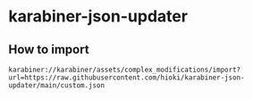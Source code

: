 # karabiner-json-updater

## How to import

```
karabiner://karabiner/assets/complex_modifications/import?url=https://raw.githubusercontent.com/hioki/karabiner-json-updater/main/custom.json
```
